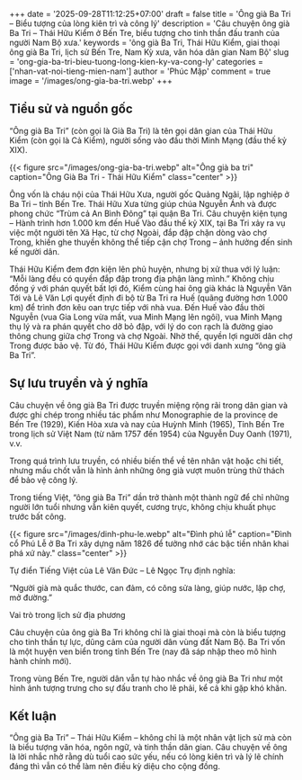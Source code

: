 +++
date = '2025-09-28T11:12:25+07:00'
draft = false
title = 'Ông già Ba Tri – Biểu tượng của lòng kiên trì và công lý'
description = 'Câu chuyện ông già Ba Tri – Thái Hữu Kiểm ở Bến Tre, biểu tượng cho tinh thần đấu tranh của người Nam Bộ xưa.'
keywords = 'ông già Ba Tri, Thái Hữu Kiểm, giai thoại ông già Ba Tri, lịch sử Bến Tre, Nam Kỳ xưa, văn hóa dân gian Nam Bộ'
slug = 'ong-gia-ba-tri-bieu-tuong-long-kien-ky-va-cong-ly'
categories = ['nhan-vat-noi-tieng-mien-nam']
author = 'Phúc Mập'
comment = true
image = '/images/ong-gia-ba-tri.webp'
+++
## Tiểu sử và nguồn gốc

“Ông già Ba Tri” (còn gọi là Già Ba Tri) là tên gọi dân gian của Thái Hữu Kiểm (còn gọi là Cả Kiểm), người sống vào đầu thời Minh Mạng (đầu thế kỷ XIX). 

{{< figure src="/images/ong-gia-ba-tri.webp" alt="Ông già ba tri" caption="Ông Già Ba Tri - Thái Hữu Kiểm" class="center" >}}

Ông vốn là cháu nội của Thái Hữu Xưa, người gốc Quảng Ngãi, lập nghiệp ở Ba Tri – tỉnh Bến Tre. 
Thái Hữu Xưa từng giúp chúa Nguyễn Ánh và được phong chức “Trùm cả An Bình Đông” tại quận Ba Tri. 
Câu chuyện kiện tụng – Hành trình hơn 1.000 km đến Huế
Vào đầu thế kỷ XIX, tại Ba Tri xảy ra vụ việc một người tên Xã Hạc, từ chợ Ngoài, đắp đập chặn dòng vào chợ Trong, khiến ghe thuyền không thể tiếp cận chợ Trong – ảnh hưởng đến sinh kế người dân. 

Thái Hữu Kiểm đem đơn kiện lên phủ huyện, nhưng bị xử thua với lý luận: “Mỗi làng đều có quyền đắp đập trong địa phận làng mình.” 
Không chịu đồng ý với phán quyết bất lợi đó, Kiểm cùng hai ông già khác là Nguyễn Văn Tới và Lê Văn Lợi quyết định đi bộ từ Ba Tri ra Huế (quãng đường hơn 1.000 km) để trình đơn kêu oan trực tiếp với nhà vua. 
Đến Huế vào đầu thời Nguyễn (vua Gia Long vừa mất, vua Minh Mạng lên ngôi), vua Minh Mạng thụ lý và ra phán quyết cho dỡ bỏ đập, với lý do con rạch là đường giao thông chung giữa chợ Trong và chợ Ngoài. 
Nhờ thế, quyền lợi người dân chợ Trong được bảo vệ. Từ đó, Thái Hữu Kiểm được gọi với danh xưng “ông già Ba Tri”. 

## Sự lưu truyền và ý nghĩa

Câu chuyện về ông già Ba Tri được truyền miệng rộng rãi trong dân gian và được ghi chép trong nhiều tác phẩm như Monographie de la province de Bến Tre (1929), Kiến Hòa xưa và nay của Huỳnh Minh (1965), Tỉnh Bến Tre trong lịch sử Việt Nam (từ năm 1757 đến 1954) của Nguyễn Duy Oanh (1971), v.v. 

Trong quá trình lưu truyền, có nhiều biến thể về tên nhân vật hoặc chi tiết, nhưng mấu chốt vẫn là hình ảnh những ông già vượt muôn trùng thử thách để bảo vệ công lý. 

Trong tiếng Việt, “ông già Ba Tri” dần trở thành một thành ngữ để chỉ những người lớn tuổi nhưng vẫn kiên quyết, cương trực, không chịu khuất phục trước bất công. 

{{< figure src="/images/dinh-phu-le.webp" alt="Đình phú lễ" caption="Đình cổ Phú Lễ ở Ba Tri xây dựng năm 1826 để tưởng nhớ các bậc tiền nhân khai phá xứ này." class="center" >}}

Tự điển Tiếng Việt của Lê Văn Đức – Lê Ngọc Trụ định nghĩa:

“Người già mà quắc thước, can đảm, có công sửa làng, giúp nước, lập chợ, mở đường.”

Vai trò trong lịch sử địa phương

Câu chuyện của ông già Ba Tri không chỉ là giai thoại mà còn là biểu tượng cho tinh thần tự lực, dũng cảm của người dân vùng đất Nam Bộ.
Ba Tri vốn là một huyện ven biển trong tỉnh Bến Tre (nay đã sáp nhập theo mô hình hành chính mới). 

Trong vùng Bến Tre, người dân vẫn tự hào nhắc về ông già Ba Tri như một hình ảnh tượng trưng cho sự đấu tranh cho lẽ phải, kể cả khi gặp khó khăn.

## Kết luận

“Ông già Ba Tri” – Thái Hữu Kiểm – không chỉ là một nhân vật lịch sử mà còn là biểu tượng văn hóa, ngôn ngữ, và tinh thần dân gian. Câu chuyện về ông là lời nhắc nhở rằng dù tuổi cao sức yếu, nếu có lòng kiên trì và lý lẽ chính đáng thì vẫn có thể làm nên điều kỳ diệu cho cộng đồng.